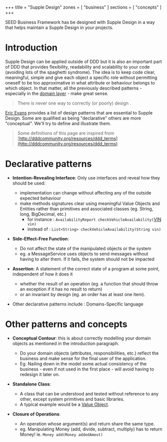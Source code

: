 +++
title       = "Supple Design"
zones     = [ "business" ]
sections  = [ "concepts" ]
+++

SEED Business Framework has be designed with Supple Design in a way that helps maintain a Supple Design in your projects.

# Introduction

Supple Design can be applied outside of DDD but it is also an important part of DDD that provides flexibility, readability and scalability to your code (avoiding lots of the spaghetti syndrome). The idea is to keep code clear, meaningful, simple and give each object a specific role without permitting oneself to be too approximative in what attribute or behaviour belongs to which object. In that matter, all the previously described patterns - especially in the [domain layer](#!/business-doc/understanding-ddd/supple-design) - make great sense.

> There is never one way to correctly (or poorly) design .

[Eric Evans](#!/business-doc/understanding-ddd) provides a list of design patterns that are essential to Supple Design. Some are qualified as being "declarative" others are more "conceptual". We'll try to define and illustrate them.


> Some definitions of this page are inspired from [http://dddcommunity.org/resources/ddd_terms](http://dddcommunity.org/resources/ddd_terms)


# Declarative patterns

- **Intention-Revealing Interface**: Only use interfaces and reveal how they should be used:

	- implementation can change without affecting any of the outside expected behaviour
	- make methods signatures clear using meaningful Value Objects and Entities rather than primitives and associated classes (eg. String, long, BigDecimal, etc.)
		- for instance : `AvailabilityReport checkVehicleAvailability(`[VIN](#!/business-doc/hands-on-domain#example-2---vin)` vin)`
		- instead of : `List<String> checkVehicleAvailability(String vin)`
	
- **Side-Effect-Free Function**:  

	- Do not affect the state of the manipulated objects or the system 
	- eg. a MessageService uses objects to send messages without having to alter them. If it fails, the system should not be impacted
	
- **Assertion**: A statement of the correct state of a program at some point, independent of how it does it
	- whether the result of an operation (eg. a function that should throw an exception if it has no result to return) 
	- or an invariant by design (eg. an order has at least one item).

- Other declarative patterns include  : Domains-Specific language

# Other patterns and concepts	
	
- **Conceptual Contour**: this is about correctly modelling your domain objects as mentioned in the introduction paragraph. 

	- Do your domain objects (attributes, responsibilities, etc.) reflect the business and make sense for the final user of the application. 
	- Eg. Nailing down in the model some actual consistency of the business - even if not used in the first place - will avoid having to redesign it later on.

- **Standalone Class**: 

	- A class that can be understood and tested without reference to any other, except system primitives and basic libraries. 
	- A typical example would be a [Value Object](#!/business-doc/understanding-ddd/domain-layer#value-object).

- **Closure of Operations**: 

	- An operation whose argument(s) and return share the same type. 
	- eg. Manipulating Money (add, divide, subtract, multiply) has to return Money! ie. `Money add(Money addedAmout)`
